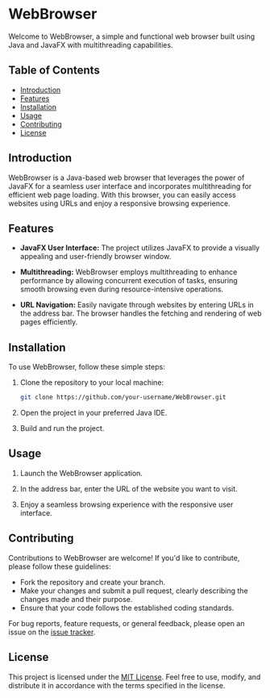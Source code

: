 # WebBrowser

Welcome to WebBrowser, a simple and functional web browser built using Java and JavaFX with multithreading capabilities.

## Table of Contents

- [Introduction](#introduction)
- [Features](#features)
- [Installation](#installation)
- [Usage](#usage)
- [Contributing](#contributing)
- [License](#license)

## Introduction

WebBrowser is a Java-based web browser that leverages the power of JavaFX for a seamless user interface and incorporates multithreading for efficient web page loading. With this browser, you can easily access websites using URLs and enjoy a responsive browsing experience.

## Features

- **JavaFX User Interface:** The project utilizes JavaFX to provide a visually appealing and user-friendly browser window.
  
- **Multithreading:** WebBrowser employs multithreading to enhance performance by allowing concurrent execution of tasks, ensuring smooth browsing even during resource-intensive operations.

- **URL Navigation:** Easily navigate through websites by entering URLs in the address bar. The browser handles the fetching and rendering of web pages efficiently.

## Installation

To use WebBrowser, follow these simple steps:

1. Clone the repository to your local machine:
    ```bash
    git clone https://github.com/your-username/WebBrowser.git
    ```

2. Open the project in your preferred Java IDE.

3. Build and run the project.

## Usage

1. Launch the WebBrowser application.

2. In the address bar, enter the URL of the website you want to visit.

3. Enjoy a seamless browsing experience with the responsive user interface.

## Contributing

Contributions to WebBrowser are welcome! If you'd like to contribute, please follow these guidelines:

- Fork the repository and create your branch.
- Make your changes and submit a pull request, clearly describing the changes made and their purpose.
- Ensure that your code follows the established coding standards.

For bug reports, feature requests, or general feedback, please open an issue on the [issue tracker](https://github.com/your-username/WebBrowser/issues).

## License

This project is licensed under the [MIT License](LICENSE). Feel free to use, modify, and distribute it in accordance with the terms specified in the license.

